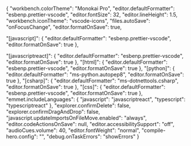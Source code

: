 {
"workbench.colorTheme": "Monokai Pro",
"editor.defaultFormatter": "esbenp.prettier-vscode",
"editor.fontSize": 32,
"editor.lineHeight": 1.5,
"workbench.iconTheme": "vscode-icons",
"files.autoSave": "onFocusChange",
"editor.formatOnSave": true,

"[javascript]": {
"editor.defaultFormatter": "esbenp.prettier-vscode",
"editor.formatOnSave": true
},

"[javascriptreact]": {
"editor.defaultFormatter": "esbenp.prettier-vscode",
"editor.formatOnSave": true
},
"[html]": {
"editor.defaultFormatter": "esbenp.prettier-vscode",
"editor.formatOnSave": true
},
"[python]": {
"editor.defaultFormatter": "ms-python.autopep8",
"editor.formatOnSave": true
},
"[csharp]": {
"editor.defaultFormatter": "ms-dotnettools.csharp",
"editor.formatOnSave": true
},
"[css]": {
"editor.defaultFormatter": "esbenp.prettier-vscode",
"editor.formatOnSave": true
},
"emmet.includeLanguages": {
"javascript": "javascriptreact",
"typescript": "typescriptreact"
},
"explorer.confirmDelete": false,
"explorer.confirmDragAndDrop": false,
"javascript.updateImportsOnFileMove.enabled": "always",
"editor.codeActionsOnSave": null,
"editor.accessibilitySupport": "off",
"audioCues.volume": 40,
"editor.fontWeight": "normal",
"compile-hero.config": "",
"debug.onTaskErrors": "showErrors"
}
